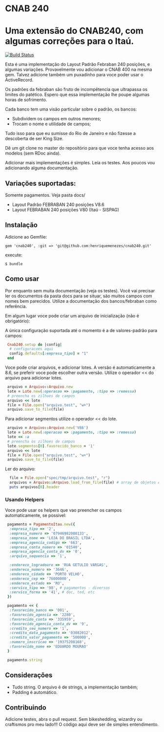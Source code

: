 # CNAB 240

Uma extensão do CNAB240, com algumas correções para o Itaú.
=======================================================

[![Build Status](https://travis-ci.org/eduardordm/cnab240.svg?branch=master)](https://travis-ci.org/eduardordm/cnab240)

Esta é uma implementação do Layout Padrão Febraban 240 posições, e algumas variações. 
Provavelmente vou adicionar o CNAB 400 na mesma gem. Talvez adicione também um puxadinho para voce poder usar o ActiveRecord.

Os padrões da febraban são fruto de incompêtencia que ultrapassa os limites do patético. Espero que essa implementação lhe poupe algumas horas de sofrimento. 

Cada banco tem uma visão particular sobre o padrão, os bancos:

- Subdividem os campos em outros menores;
- Trocam o nome e utilidade de campos;

Tudo isso para que eu sumisse do Rio de Janeiro e não fizesse a descoberta de ser King Size.

Dê um git clone no master do repositório para que voce tenha acesso aos modelos (sem RDoc ainda).


Adicionar mais implementações é simples. Leia os testes. Aos poucos vou adicionando alguma documentação.


## Variações suportadas:

Somente pagamentos. Veja pasta docs/ 

- Layout Padrão FEBRABAN 240 posições V8.6 
- Layout FEBRABAN 240 posições V80 (Itaú - SISPAG)


## Instalação

Adicione ao Gemfile:

    gem 'cnab240', :git => 'git@github.com:henriquemenezes/cnab240.git'

execute:

    $ bundle

## Como usar

Por enquanto sem muita documentação (veja os testes). Você vai precisar ler os documentos da pasta docs para se situar, são muitos campos com nomes bem parecidos. Utilize a documentação dos bancos/febraban como referência.


Em algum lugar voce pode criar um arquivo de inicialização (não é obrigatório):

A única configuração suportada até o momento é a de valores-padrão para campos:

```ruby
 Cnab240.setup do |config|
  # configuracoes aqui
  config.defaults[:empresa_tipo] = "1"
 end
```

Voce pode criar arquivos, e adicionar lotes. A versão é automaticamente a 8.6, se preferir voce pode escolher outra versão. Utilize o operador << do arquivo para adicionar lotes.

```ruby
 arquivo = Arquivo::Arquivo.new
 lote = Lote.new(:operacao => :pagamento, :tipo => :remessa)
 # preencha os zilhoes de campos
 arquivo << lote
 file = File.open("arquivo.test", "w+")
 arquivo.save_to_file(file)
```
Para adicionar segmentos utilize o operador << do lote.

```ruby
 arquivo = Arquivo::Arquivo.new('V86')
 lote = Lote.new(:operacao => :pagamento, :tipo => :remessa)
 lote << :a
 # preencha os zilhoes de campos
 lote.segmentos[0].favorecido_banco = '1'
 arquivo << lote
 file = File.open("arquivo.test", "w+")
 arquivo.save_to_file(file)
```

Ler do arquivo:

```ruby
  file = File.open("spec/tmp/arquivo.test", "r")
  arquivos = Arquivo::Arquivo.load_from_file(file) # array de objetos Arquivo
  puts arquivos[0].header
```

### Usando Helpers

Voce pode usar os helpers que vao preencher os campos automaticamente, se possivel:

```ruby
 pagamento = PagamentoItau.new({ 
  :empresa_tipo => '2',
  :empresa_numero => '07946982000133',
  :empresa_nome => 'LOJA DO BRASIL LTDA',
  :empresa_agencia_codigo => '663',
  :empresa_conta_numero => '01540',
  :empresa_agencia_conta_dv => '0',
  :arquivo_sequencia => '1',

  :endereco_logradouro => 'RUA GETULIO VARGAS',
  :endereco_numero => '3646',
  :endereco_cidade => 'PORTO VELHO',
  :endereco_cep => '76000000',
  :endereco_estado => 'RO',
  :servico_tipo => '98', # pagamentos - diversos
  :servico_forma => '41', # doc, ted, etc
 })

 pagamento << { 
  :favorecido_banco => '001',
  :favorecido_agencia => '2280',
  :favorecido_conta => '335959',
  :favorecido_agencia_conta_dv => '9',
  :credito_seu_numero => '1',
  :credito_data_pagamento => '03082012',
  :credito_valor_pagamento => '500000',
  :numero_inscricao => '19375208168',
  :favorecido_nome => 'EDUARDO MOURAO'
 }

 pagamento.string
```
  
## Considerações

- Tudo string. O arquivo é de strings, a implementação também;
- Padding é automático.

## Contribuindo

Adicione testes, abra o pull request. Sem bikeshedding, wizardry ou craftismos pro meu lado!!! O código aqui deve ser de simples entendimento. 

